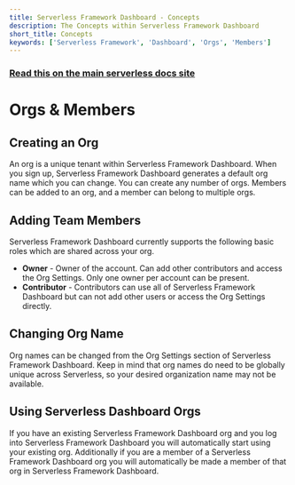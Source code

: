 ```yaml
---
title: Serverless Framework Dashboard - Concepts
description: The Concepts within Serverless Framework Dashboard
short_title: Concepts
keywords: ['Serverless Framework', 'Dashboard', 'Orgs', 'Members']
---
```


<!-- DOCS-SITE-LINK:START automatically generated  -->

### [Read this on the main serverless docs site](https://www.serverless.com/framework/docs/guides/orgs/)

<!-- DOCS-SITE-LINK:END -->

# Orgs & Members

## Creating an Org

An org is a unique tenant within Serverless Framework Dashboard. When you sign
up, Serverless Framework Dashboard generates a default org name which you can
change. You can create any number of orgs. Members can be added to an org, and a
member can belong to multiple orgs.

## Adding Team Members

Serverless Framework Dashboard currently supports the following basic roles
which are shared across your org.

- **Owner** - Owner of the account. Can add other contributors and access the
  Org Settings. Only one owner per account can be present.
- **Contributor** - Contributors can use all of Serverless Framework Dashboard
  but can not add other users or access the Org Settings directly.

## Changing Org Name

Org names can be changed from the Org Settings section of Serverless Framework
Dashboard. Keep in mind that org names do need to be globally unique across
Serverless, so your desired organization name may not be available.

## Using Serverless Dashboard Orgs

If you have an existing Serverless Framework Dashboard org and you log into
Serverless Framework Dashboard you will automatically start using your existing
org. Additionally if you are a member of a Serverless Framework Dashboard org
you will automatically be made a member of that org in Serverless Framework
Dashboard.
